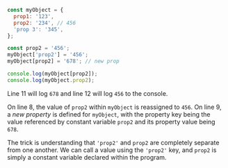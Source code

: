 ```js
const myObject = {
  prop1: '123',
  prop2: '234', // 456
  'prop 3': '345',
};

const prop2 = '456';
myObject['prop2'] = '456';
myObject[prop2] = '678'; // new prop

console.log(myObject[prop2]);
console.log(myObject.prop2);
```

Line 11 will log `678` and line 12 will log `456` to the console.

On line 8, the value of `prop2` within `myObject` is reassigned to `456`. On line 9, a *new property* is defined for `myObject`, with the property key being the value referenced by constant variable `prop2` and its property value being `678`.

The trick is understanding that `'prop2'` and `prop2` are completely separate from one another. We can call a value using the `'prop2'` key, and `prop2` is simply a constant variable declared within the program.
